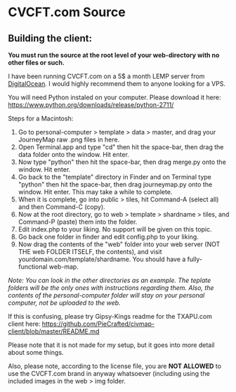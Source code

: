 # CVCFT.com Source

## Building the client:
**You must run the source at the root level of your web-directory with no other files or such.**

I have been running CVCFT.com on a 5$ a month LEMP server from [DigitalOcean](https://m.do.co/c/5a3259e06cb7). I would highly recommend them to anyone looking for a VPS.

You will need Python instaled on your computer. Please download it here: https://www.python.org/downloads/release/python-2711/

Steps for a Macintosh:

1. Go to personal-computer > template > data > master, and drag your JourneyMap raw .png files in here.
2. Open Terminal.app and type "cd" then hit the space-bar, then drag the data folder onto the window. Hit enter.
3. Now type "python" then hit the space-bar, then drag merge.py onto the window. Hit enter.
4. Go back to the "template" directory in Finder and on Terminal type "python" then hit the space-bar, then drag journeymap.py onto the window. Hit enter. This may take a while to complete.
5. When it is complete, go into public > tiles, hit Command-A (select all) and then Command-C (copy).
6. Now at the root directory, go to web > template > shardname > tiles, and Command-P (paste) them into the folder.
7. Edit index.php to your liking. No support will be given on this topic.
8. Go back one folder in finder and edit config.php to your liking.
9. Now drag the contents of the "web" folder into your web server (NOT THE web FOLDER ITSELF, the contents), and visit yourdomain.com/template/shardname. You should have a fully-functional web-map.

*Note: You can look in the other directories as an example. The teplate folders will be the only ones with instructions regarding them. Also, the contents of the personal-computer folder will stay on your personal computer, not be uploaded to the web.*

If this is confusing, please try Gipsy-Kings readme for the TXAPU.com client here: https://github.com/PieCrafted/civmap-client/blob/master/README.md

Please note that it is not made for my setup, but it goes into more detail about some things.

Also, please note, according to the license file, you are **NOT ALLOWED** to use the CVCFT.com brand in anyway whatsoever (including using the included images in the web > img folder.
